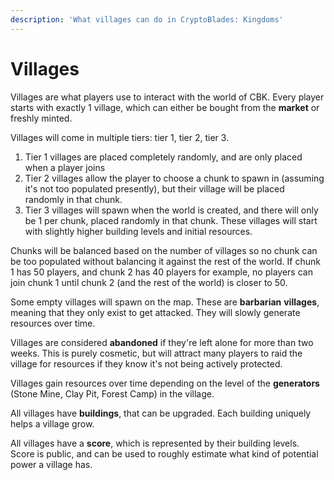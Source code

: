 ```yaml
---
description: 'What villages can do in CryptoBlades: Kingdoms'
---
```


# Villages

Villages are what players use to interact with the world of CBK. Every player starts with exactly 1 village, which can either be bought from the **market** or freshly minted. 

Villages will come in multiple tiers: tier 1, tier 2, tier 3.

1. Tier 1 villages are placed completely randomly, and are only placed when a player joins
2. Tier 2 villages allow the player to choose a chunk to spawn in \(assuming it's not too populated presently\), but their village will be placed randomly in that chunk.
3. Tier 3 villages will spawn when the world is created, and there will only be 1 per chunk, placed randomly in that chunk. These villages will start with slightly higher building levels and initial resources.

Chunks will be balanced based on the number of villages so no chunk can be too populated without balancing it against the rest of the world. If chunk 1 has 50 players, and chunk 2 has 40 players for example, no players can join chunk 1 until chunk 2 \(and the rest of the world\) is closer to 50.

Some empty villages will spawn on the map. These are **barbarian** **villages**, meaning that they only exist to get attacked. They will slowly generate resources over time.

Villages are considered **abandoned** if they're left alone for more than two weeks. This is purely cosmetic, but will attract many players to raid the village for resources if they know it's not being actively protected.

Villages gain resources over time depending on the level of the **generators** \(Stone Mine, Clay Pit, Forest Camp\) in the village.

All villages have **buildings**, that can be upgraded. Each building uniquely helps a village grow.

All villages have a **score**, which is represented by their building levels. Score is public, and can be used to roughly estimate what kind of potential power a village has.



